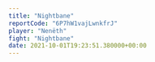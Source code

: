 ```yaml
---
title: "Nightbane"
reportCode: "6P7hW1vajLwnkfrJ"
player: "Nenëth"
fight: "Nightbane"
date: 2021-10-01T19:23:51.380000+00:00
---
```

